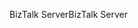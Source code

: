 <span data-ttu-id="e5a5c-101">BizTalk Server</span><span class="sxs-lookup"><span data-stu-id="e5a5c-101">BizTalk Server</span></span>
